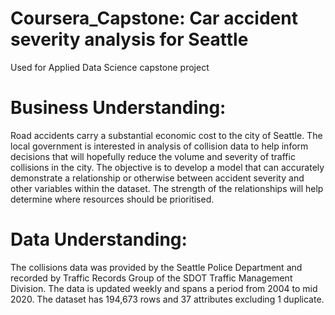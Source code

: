 # Coursera_Capstone: Car accident severity analysis for Seattle

Used for Applied Data Science capstone project

# Business Understanding:

Road accidents carry a substantial economic cost to the city of Seattle.  The local government is interested in analysis of collision data to help inform decisions that will hopefully reduce the volume and severity of traffic collisions in the city.  The objective is to develop a model that can accurately demonstrate a relationship or otherwise between accident severity and other variables within the dataset.  The strength of the relationships will help determine where resources should be prioritised.

# Data Understanding:

The collisions data was provided by the Seattle Police Department and recorded by Traffic Records Group of the SDOT Traffic Management Division.
The data is updated weekly and spans a period from 2004 to mid 2020.  The dataset has 194,673 rows and 37 attributes excluding 1 duplicate.
